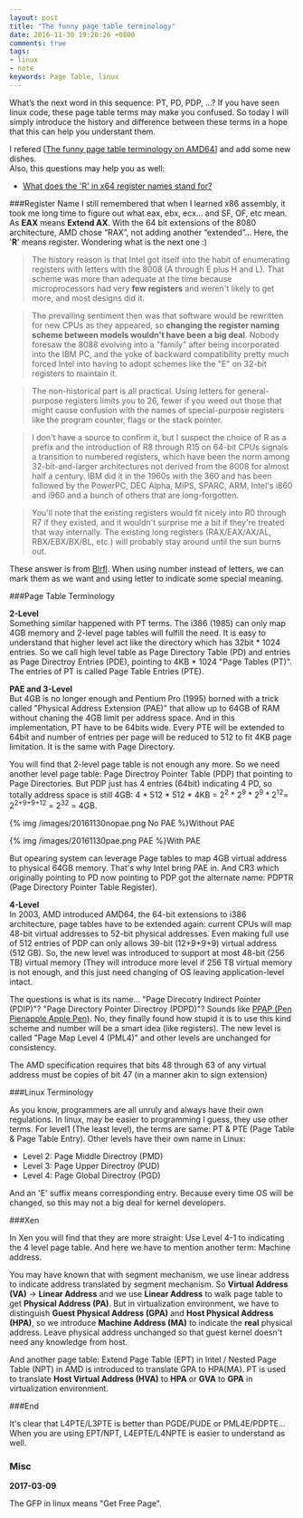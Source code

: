 ```yaml
---
layout: post
title: "The funny page table terminology"
date: 2016-11-30 19:28:26 +0800
comments: true
tags:
- linux
- note
keywords: Page Table, linux
---
```


What’s the next word in this sequence: PT, PD, PDP, …? If you have seen linux code, these page table terms may make you confused. So today I will simply introduce the history and difference between these terms in a hope that this can help you understant them.

I refered [[The funny page table terminology on AMD64](http://www.pagetable.com/?p=1)] and add some new dishes.<br>
Also, this questions may help you as well:

* [What does the 'R' in x64 register names stand for?](http://softwareengineering.stackexchange.com/questions/127668/what-does-the-r-in-x64-register-names-stand-for)
<!-- more -->

###Register Name
I still remembered that when I learned x86 assembly, it took me long time to figure out what eax, ebx, ecx... and SF, OF, etc mean. As **EAX** means **Extend AX**. With the 64 bit extensions of the 8080 architecture, AMD chose “RAX”, not adding another “extended”… Here, the '**R**' means register. Wondering what is the next one :)

> The history reason is that Intel got itself into the habit of enumerating registers with letters with the 8008 (A through E plus H and L). That scheme was more than adequate at the time because microprocessors had very **few registers** and weren't likely to get more, and most designs did it. 

> The prevailing sentiment then was that software would be rewritten for new CPUs as they appeared, so **changing the register naming scheme between models wouldn't have been a big deal**. Nobody foresaw the 8088 evolving into a "family" after being incorporated into the IBM PC, and the yoke of backward compatibility pretty much forced Intel into having to adopt schemes like the "E" on 32-bit registers to maintain it.

> The non-historical part is all practical. Using letters for general-purpose registers limits you to 26, fewer if you weed out those that might cause confusion with the names of special-purpose registers like the program counter, flags or the stack pointer.

> I don't have a source to confirm it, but I suspect the choice of R as a prefix and the introduction of R8 through R15 on 64-bit CPUs signals a transition to numbered registers, which have been the norm among 32-bit-and-larger architectures not derived from the 8008 for almost half a century. IBM did it in the 1960s with the 360 and has been followed by the PowerPC, DEC Alpha, MIPS, SPARC, ARM, Intel's i860 and i960 and a bunch of others that are long-forgotten.

> You'll note that the existing registers would fit nicely into R0 through R7 if they existed, and it wouldn't surprise me a bit if they're treated that way internally. The existing long registers (RAX/EAX/AX/AL, RBX/EBX/BX/BL, etc.) will probably stay around until the sun burns out.

These answer is from [Blrfl](http://softwareengineering.stackexchange.com/users/20756/blrfl). When using number instead of letters, we can mark them as we want and using letter to indicate some special meaning.

###Page Table Terminology

**2-Level**<br>
Something similar happened with PT terms. The i386 (1985) can only map 4GB memory and 2-level page tables will fulfill the need. It is easy to understand that higher level act like the directory which has 32bit \* 1024 entries. So we call high level table as Page Directory Table (PD) and entries as Page Directroy Entries (PDE), pointing to 4KB * 1024 "Page Tables (PT)". The entries of PT is called Page Table Entries (PTE).

**PAE and 3-Level**<br>
But 4GB is no longer enough and Pentium Pro (1995) borned with a trick called "Physical Address Extension (PAE)" that allow up to 64GB of RAM without chaning the 4GB limit per address space. And in this implementation, PT have to be 64bits wide. Every PTE will be extended to 64bit and number of entries per page will be reduced to 512 to fit 4KB page limitation. It is the same with Page Directory.

You will find that 2-level page table is not enough any more. So we need another level page table: Page Directroy Pointer Table (PDP) that pointing to Page Directories. But PDP just has 4 entries (64bit) indicating 4 PD, so totally address space is still 4GB: 4 \* 512 \* 512 \* 4KB = 2<sup>2</sup> \* 2<sup>9</sup> \* 2<sup>9</sup> \* 2<sup>12</sup>= 2<sup>2+9+9+12</sup> = 2<sup>32</sup> = 4GB. 

{% img /images/20161130nopae.png No PAE %}Without PAE

{% img /images/20161130pae.png PAE %}With PAE

But opearing system can leverage Page tables to map 4GB virtual address to physical 64GB memory. That's why Intel bring PAE in. And CR3 which originally pointing to PD now pointing to PDP got the alternate name: PDPTR (Page Directory Pointer Table Register).

**4-Level**<br>
In 2003, AMD introduced AMD64, the 64-bit extensions to i386 architecture, page tables have to be extended again: current CPUs will map 48-bit virtual addresses to 52-bit physical addresses. Even making full use of 512 entries of PDP can only allows 39-bit (12+9+9+9) virtual address (512 GB). So, the new level was introduced to support at most 48-bit (256 TB) virtual memory (They will introduce more level if 256 TB virtual memory is not enough, and this just need changing of OS leaving application-level intact.

The questions is what is its name... "Page Direcotry Indirect Pointer (PDIP)"? "Page Directory Pointer Directroy (PDPD)"? Sounds like [PPAP (Pen Pienapple Apple Pen)](https://www.youtube.com/watch?v=d9TpRfDdyU0). No, they finally found how stupid it is to use this kind scheme and number will be a smart idea (like registers). The new level is called "Page Map Level 4 (PML4)" and other levels are unchanged for consistency.

The AMD specification requires that bits 48 through 63 of any virtual address must be copies of bit 47 (in a manner akin to sign extension)

###Linux Terminology

As you know, programmers are all unruly and always have their own regulations. In linux, may be easier to programming I guess, they use other terms. For level1 (The least level), the terms are same: PT & PTE (Page Table & Page Table Entry). Other levels have their own name in Linux:

* Level 2: Page Middle Directroy (PMD)
* Level 3: Page Upper Directroy (PUD)
* Level 4: Page Global Directroy (PGD)

And an 'E' suffix means corresponding entry. Because every time OS will be changed, so this may not a big deal for kernel developers.

###Xen

In Xen you will find that they are more straight: Use Level 4-1 to indicating the 4 level page table. And here we have to mention another term: Machine address.

You may have known that with segment mechanism, we use linear address to indicate address translated by segment mechanism. So **Virtual Address (VA)** -> **Linear Address** and we use **Linear Address** to walk page table to get **Physical Address (PA)**. But in virtualization environment, we have to distinguish **Guest Physical Address (GPA)** and **Host Physical Address (HPA)**, so we introduce **Machine Address (MA)** to indicate the **real** physical address. Leave physical address unchanged so that guest kernel doesn't need any knowledge from host.

And another page table: Extend Page Table (EPT) in Intel / Nested Page Table (NPT) in AMD is introduced to translate GPA to HPA(MA). PT is used to translate **Host Virtual Address (HVA)** to **HPA** or **GVA** to **GPA** in virtualization environment.

###End

It's clear that L4PTE/L3PTE is better than PGDE/PUDE or PML4E/PDPTE... When you are using EPT/NPT, L4EPTE/L4NPTE is easier to understand as well.

### Misc

**2017-03-09**

The GFP in linux means "Get Free Page".


